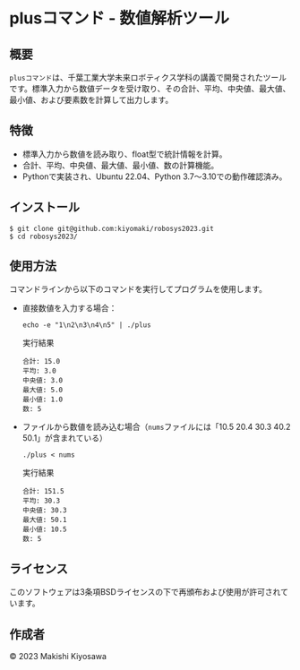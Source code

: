 # plusコマンド - 数値解析ツール

## 概要
`plusコマンド`は、千葉工業大学未来ロボティクス学科の講義で開発されたツールです。標準入力から数値データを受け取り、その合計、平均、中央値、最大値、最小値、および要素数を計算して出力します。

## 特徴
- 標準入力から数値を読み取り、float型で統計情報を計算。
- 合計、平均、中央値、最大値、最小値、数の計算機能。
- Pythonで実装され、Ubuntu 22.04、Python 3.7～3.10での動作確認済み。

## インストール
```
$ git clone git@github.com:kiyomaki/robosys2023.git
$ cd robosys2023/
```

## 使用方法
コマンドラインから以下のコマンドを実行してプログラムを使用します。

- 直接数値を入力する場合：
  ```
  echo -e "1\n2\n3\n4\n5" | ./plus
  ```
  実行結果
  ```
  合計: 15.0
  平均: 3.0
  中央値: 3.0
  最大値: 5.0
  最小値: 1.0
  数: 5
  ```
- ファイルから数値を読み込む場合（`nums`ファイルには「10.5 20.4 30.3 40.2 50.1」が含まれている）
  ```
  ./plus < nums
  ```
  実行結果
  ```
  合計: 151.5
  平均: 30.3
  中央値: 30.3
  最大値: 50.1
  最小値: 10.5
  数: 5
  ```
## ライセンス
このソフトウェアは3条項BSDライセンスの下で再頒布および使用が許可されています。

## 作成者
© 2023 Makishi Kiyosawa

